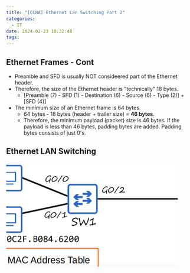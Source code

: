 ```yaml
---
title: "[CCNA] Ethernet Lan Switching Part 2"
categories:
  - IT
date: 2024-02-23 18:32:48
tags:
---
```

## Ethernet Frames - Cont 
- Preamble and SFD is usually NOT consideered part of the Ethernet header.
- Therefore, the size of the Ethernet header is "technically" 18 bytes.
	- [Preamble (7) - SFD (1) - Destination (6) - Source (6) - Type (2)] + [SFD (4)]
- The minimum size of an Ethernet frame is 64 bytes.
	- 64 bytes - 18 bytes (header + trailer size) = **46 bytes**.
	- Therefore, the minimum payload (packet) size is 46 bytes. If the payload is less than 46 bytes, padding bytes are added. Padding bytes consists of just 0's. 

## Ethernet LAN Switching
![](../../images/Pasted%20image%2020240223163901.png)